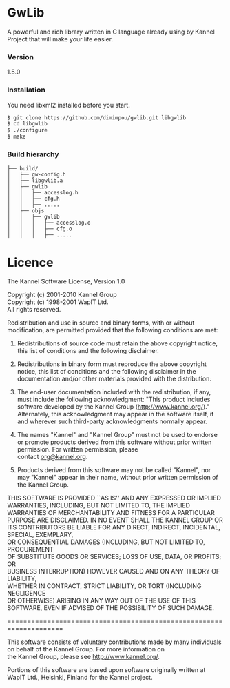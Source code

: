 # GwLib
A powerful and rich library written in C language already using by Kannel Project that will make your life easier.

### Version
1.5.0

### Installation

You need libxml2 installed before you start.

```sh
$ git clone https://github.com/dimimpou/gwlib.git libgwlib
$ cd libgwlib
$ ./configure
$ make
```

### Build hierarchy
```
├── build/
│   ├── gw-config.h
│   ├── libgwlib.a
│   ├── gwlib
│   │   ├── accesslog.h
│   │   ├── cfg.h
│   │   ├── .....
│   ├── objs
│   │   ├── gwlib
│   │   │   ├── accesslog.o
│   │   │   ├── cfg.o
│   │   │   ├── .....
```

# Licence
The Kannel Software License, Version 1.0 

Copyright (c) 2001-2010 Kannel Group  
Copyright (c) 1998-2001 WapIT Ltd.   
All rights reserved. 

Redistribution and use in source and binary forms, with or without 
modification, are permitted provided that the following conditions 
are met: 

1. Redistributions of source code must retain the above copyright 
notice, this list of conditions and the following disclaimer. 

2. Redistributions in binary form must reproduce the above copyright 
notice, this list of conditions and the following disclaimer in 
the documentation and/or other materials provided with the 
distribution. 

3. The end-user documentation included with the redistribution, 
if any, must include the following acknowledgment: 
"This product includes software developed by the 
Kannel Group (http://www.kannel.org/)." 
Alternately, this acknowledgment may appear in the software itself, 
if and wherever such third-party acknowledgments normally appear. 

4. The names "Kannel" and "Kannel Group" must not be used to 
endorse or promote products derived from this software without 
prior written permission. For written permission, please  
contact org@kannel.org. 

5. Products derived from this software may not be called "Kannel", 
nor may "Kannel" appear in their name, without prior written 
permission of the Kannel Group. 

THIS SOFTWARE IS PROVIDED ``AS IS'' AND ANY EXPRESSED OR IMPLIED 
WARRANTIES, INCLUDING, BUT NOT LIMITED TO, THE IMPLIED WARRANTIES 
OF MERCHANTABILITY AND FITNESS FOR A PARTICULAR PURPOSE ARE 
DISCLAIMED.  IN NO EVENT SHALL THE KANNEL GROUP OR ITS CONTRIBUTORS 
BE LIABLE FOR ANY DIRECT, INDIRECT, INCIDENTAL, SPECIAL, EXEMPLARY,  
OR CONSEQUENTIAL DAMAGES (INCLUDING, BUT NOT LIMITED TO, PROCUREMENT  
OF SUBSTITUTE GOODS OR SERVICES; LOSS OF USE, DATA, OR PROFITS; OR  
BUSINESS INTERRUPTION) HOWEVER CAUSED AND ON ANY THEORY OF LIABILITY,  
WHETHER IN CONTRACT, STRICT LIABILITY, OR TORT (INCLUDING NEGLIGENCE  
OR OTHERWISE) ARISING IN ANY WAY OUT OF THE USE OF THIS SOFTWARE, EVEN
IF ADVISED OF THE POSSIBILITY OF SUCH DAMAGE.

==================================================================== 

This software consists of voluntary contributions made by many 
individuals on behalf of the Kannel Group.  For more information on  
the Kannel Group, please see <http://www.kannel.org/>. 

Portions of this software are based upon software originally written at  
WapIT Ltd., Helsinki, Finland for the Kannel project.